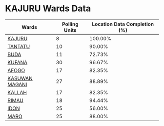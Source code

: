 
# KAJURU Wards Data

| Wards | Polling Units | Location Data Completion (%) |
| ---- | ----- | ------- |
| [KAJURU](./wards/4215-kajuru) | 8 | 100.00% |
| [TANTATU](./wards/4216-tantatu) | 10 | 90.00% |
| [BUDA](./wards/4217-buda) | 11 | 72.73% |
| [KUFANA](./wards/4218-kufana) | 30 | 96.67% |
| [AFOGO](./wards/4219-afogo) | 17 | 82.35% |
| [KASUWAN MAGANI](./wards/4220-kasuwan-magani) | 27 | 88.89% |
| [KALLAH](./wards/4221-kallah) | 17 | 82.35% |
| [RIMAU](./wards/4222-rimau) | 18 | 94.44% |
| [IDON](./wards/4223-idon) | 25 | 56.00% |
| [MARO](./wards/4224-maro) | 25 | 88.00% |




